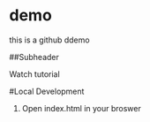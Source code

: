 # demo
this is a github ddemo

##Subheader

Watch tutorial

#Local Development

1. Open index.html in your broswer